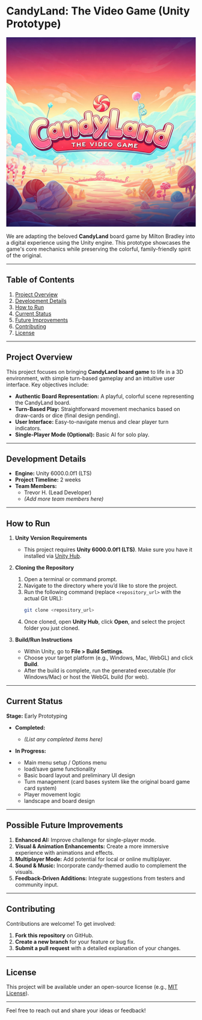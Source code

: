 # CandyLand: The Video Game (Unity Prototype)

![CandyLand Logo](Content/1737226780658.jpg)

We are adapting the beloved **CandyLand** board game by Milton Bradley into a digital experience using the Unity engine. This prototype showcases the game's core mechanics while preserving the colorful, family-friendly spirit of the original.

---

## Table of Contents
1. [Project Overview](#project-overview)  
2. [Development Details](#development-details)  
3. [How to Run](#how-to-run)  
4. [Current Status](#current-status)  
5. [Future Improvements](#future-improvements)  
6. [Contributing](#contributing)  
7. [License](#license)   

---

## Project Overview

This project focuses on bringing **CandyLand board game** to life in a 3D environment, with simple turn-based gameplay and an intuitive user interface. Key objectives include:

- **Authentic Board Representation:** A playful, colorful scene representing the CandyLand board.  
- **Turn-Based Play:** Straightforward movement mechanics based on draw-cards or dice (final design pending).  
- **User Interface:** Easy-to-navigate menus and clear player turn indicators.  
- **Single-Player Mode (Optional):** Basic AI for solo play.

---

## Development Details

- **Engine:** Unity 6000.0.0f1 (LTS)  
- **Project Timeline:** 2 weeks  
- **Team Members:**  
  - Trevor H. (Lead Developer)  
  - *(Add more team members here)*  

---

## How to Run

1. **Unity Version Requirements**  
   - This project requires **Unity 6000.0.0f1 (LTS)**. Make sure you have it installed via [Unity Hub](https://unity.com/products/unity-hub).  

2. **Cloning the Repository**  
   1. Open a terminal or command prompt.  
   2. Navigate to the directory where you’d like to store the project.  
   3. Run the following command (replace `<repository_url>` with the actual Git URL):  
      ```bash
      git clone <repository_url>
      ```
   4. Once cloned, open **Unity Hub**, click **Open**, and select the project folder you just cloned.

3. **Build/Run Instructions**  
   - Within Unity, go to **File > Build Settings**.  
   - Choose your target platform (e.g., Windows, Mac, WebGL) and click **Build**.  
   - After the build is complete, run the generated executable (for Windows/Mac) or host the WebGL build (for web).  

---

## Current Status

**Stage:** Early Prototyping

- **Completed:**  
  - *(List any completed items here)*  

- **In Progress:**
- - Main menu setup / Options menu
  - load/save game functionality 
  - Basic board layout and preliminary UI design  
  - Turn management (card bases system like the original board game card system)  
  - Player movement logic
  - landscape and board design 

---

## Possible Future Improvements

1. **Enhanced AI:** Improve challenge for single-player mode.  
2. **Visual & Animation Enhancements:** Create a more immersive experience with animations and effects.  
3. **Multiplayer Mode:** Add potential for local or online multiplayer.  
4. **Sound & Music:** Incorporate candy-themed audio to complement the visuals.  
5. **Feedback-Driven Additions:** Integrate suggestions from testers and community input.

---

## Contributing

Contributions are welcome! To get involved:

1. **Fork this repository** on GitHub.  
2. **Create a new branch** for your feature or bug fix.  
3. **Submit a pull request** with a detailed explanation of your changes.

---

## License

This project will be available under an open-source license (e.g., [MIT License](LICENSE)).

---

Feel free to reach out and share your ideas or feedback!
